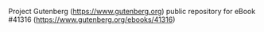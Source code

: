Project Gutenberg (https://www.gutenberg.org) public repository for eBook #41316 (https://www.gutenberg.org/ebooks/41316)
